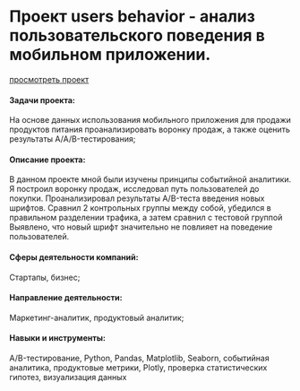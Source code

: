# Проект users behavior - анализ пользовательского поведения в мобильном приложении.

[просмотреть проект](https://nbviewer.jupyter.org/github/shdrn2402/Praktikum/blob/main/SuccessfullGames/SuccessfullGames.ipynb)

#### Задачи проекта:

На основе данных использования мобильного приложения для продажи продуктов питания проанализировать воронку продаж, а также оценить результаты A/A/B-тестирования;

#### Описание проекта:

В данном проекте мной были изучены принципы событийной аналитики. Я построил воронку продаж, исследовал путь пользователей до покупки. Проанализировал результаты A/B-теста введения новых шрифтов. Сравнил 2 контрольных группы между собой, убедился в правильном разделении трафика, а затем сравнил с тестовой группой Выявлено, что новый шрифт значительно не повлияет на поведение пользователей.

#### Сферы деятельности компаний:

Стартапы, бизнес;

#### Направление деятельности:

Маркетинг-аналитик, продуктовый аналитик;

#### Навыки и инструменты:

A/B-тестирование, Python, Pandas, Matplotlib, Seaborn, событийная аналитика, продуктовые метрики, Plotly, проверка статистических гипотез, визуализация данных
